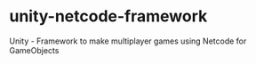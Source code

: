# unity-netcode-framework

Unity - Framework to make multiplayer games using Netcode for GameObjects
